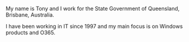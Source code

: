 My name is Tony and I work for the State Government of Queensland, Brisbane, Australia.

I have been working in IT since 1997 and my main focus is on Windows products and O365.
